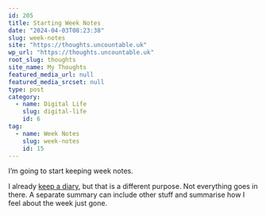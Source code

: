 ```yaml
---
id: 205
title: Starting Week Notes
date: "2024-04-03T08:23:38"
slug: week-notes
site: "https://thoughts.uncountable.uk"
wp_url: "https://thoughts.uncountable.uk"
root_slug: thoughts
site_name: My Thoughts
featured_media_url: null
featured_media_srcset: null
type: post
category:
  - name: Digital Life
    slug: digital-life
    id: 6
tag:
  - name: Week Notes
    slug: week-notes
    id: 15
---
```



<p>I&#8217;m going to start keeping week notes.</p>



<p>I already <a href="https://diary.uncountable.uk/">keep a diary</a>, but that is a different purpose.  Not everything goes in there.  A separate summary can include other stuff and summarise how I feel about the week just gone. </p>
